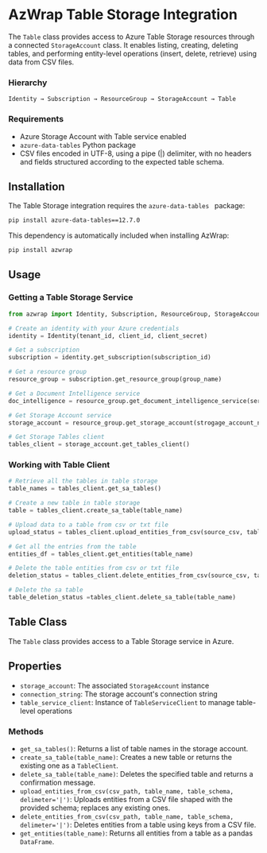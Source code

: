 # AzWrap Table Storage Integration

The `Table` class provides access to Azure Table Storage resources through a connected `StorageAccount` class. It enables listing, creating, deleting tables, and performing entity-level operations (insert, delete, retrieve) using data from CSV files.

### Hierarchy

`Identity → Subscription → ResourceGroup → StorageAccount → Table`

### Requirements

- Azure Storage Account with Table service enabled
- `azure-data-tables` Python package
- CSV files encoded in UTF-8, using a pipe (|) delimiter, with no headers and fields structured according to the expected table schema.


## Installation

The Table Storage integration requires the `azure-data-tables ` package:

```bash
pip install azure-data-tables==12.7.0
```

This dependency is automatically included when installing AzWrap:

```bash
pip install azwrap
```

## Usage

### Getting a Table Storage Service

```python
from azwrap import Identity, Subscription, ResourceGroup, StorageAccount, Table

# Create an identity with your Azure credentials
identity = Identity(tenant_id, client_id, client_secret)

# Get a subscription
subscription = identity.get_subscription(subscription_id)

# Get a resource group
resource_group = subscription.get_resource_group(group_name)

# Get a Document Intelligence service
doc_intelligence = resource_group.get_document_intelligence_service(service_name)

# Get Storage Account service
storage_account = resource_group.get_storage_account(strogage_account_name)

# Get Storage Tables client
tables_client = storage_account.get_tables_client()
```

### Working with Table Client

```python
# Retrieve all the tables in table storage 
table_names = tables_client.get_sa_tables()

# Create a new table in table storage 
table = tables_client.create_sa_table(table_name)

# Upload data to a table from csv or txt file
upload_status = tables_client.upload_entities_from_csv(source_csv, table_name, table_schema)

# Get all the entries from the table
entities_df = tables_client.get_entities(table_name)

# Delete the table entities from csv or txt file
deletion_status = tables_client.delete_entities_from_csv(source_csv, table_name, table_schema)

# Delete the sa table
table_deletion_status =tables_client.delete_sa_table(table_name)
```

## Table Class

The `Table` class provides access to a Table Storage service in Azure.


## Properties

- `storage_account`: The associated `StorageAccount` instance
- `connection_string`: The storage account's connection string
- `table_service_client`: Instance of `TableServiceClient` to manage table-level operations

### Methods

- `get_sa_tables()`: Returns a list of table names in the storage account.
- `create_sa_table(table_name)`: Creates a new table or returns the existing one as a `TableClient`.
- `delete_sa_table(table_name)`: Deletes the specified table and returns a confirmation message.
- `upload_entities_from_csv(csv_path, table_name, table_schema, delimeter='|')`: Uploads entities from a CSV file shaped with the provided schema; replaces any existing ones.
- `delete_entities_from_csv(csv_path, table_name, table_schema, delimeter='|')`: Deletes entities from a table using keys from a CSV file.
- `get_entities(table_name)`: Returns all entities from a table as a pandas `DataFrame`.

